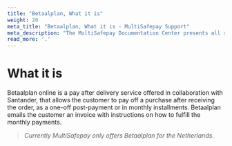 ```yaml
---
title: "Betaalplan, What it is"
weight: 20
meta_title: "Betaalplan, What it is - MultiSafepay Support"
meta_description: "The MultiSafepay Documentation Center presents all relevant information about our Plugins and API. You can also find support pages for Payment Methods, Tools and General Questions as well as the contact details of our Support and Integration Teams."
read_more: '.'
---
```

# What it is
Betaalplan online is a pay after delivery service offered in collaboration with Santander, that allows the customer to pay off a purchase after receiving the order, as a one-off post-payment or in monthly installments. Betaalplan emails the customer an invoice with instructions on how to fulfill the monthly payments.

>_Currently MultiSafepay only offers Betaalplan for the Netherlands._
